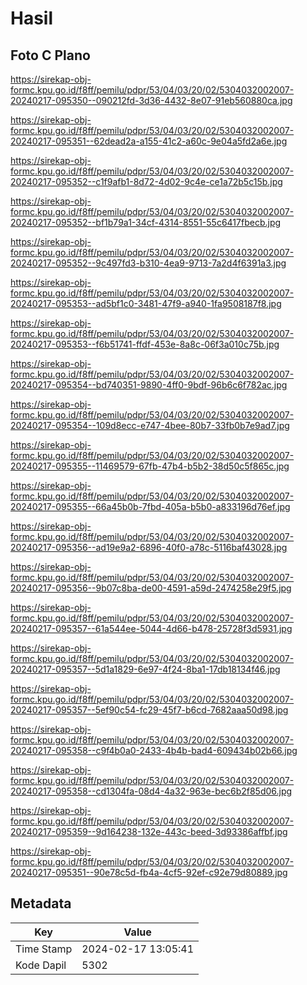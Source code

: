 # Hasil

## Foto C Plano

https://sirekap-obj-formc.kpu.go.id/f8ff/pemilu/pdpr/53/04/03/20/02/5304032002007-20240217-095350--090212fd-3d36-4432-8e07-91eb560880ca.jpg

https://sirekap-obj-formc.kpu.go.id/f8ff/pemilu/pdpr/53/04/03/20/02/5304032002007-20240217-095351--62dead2a-a155-41c2-a60c-9e04a5fd2a6e.jpg

https://sirekap-obj-formc.kpu.go.id/f8ff/pemilu/pdpr/53/04/03/20/02/5304032002007-20240217-095352--c1f9afb1-8d72-4d02-9c4e-ce1a72b5c15b.jpg

https://sirekap-obj-formc.kpu.go.id/f8ff/pemilu/pdpr/53/04/03/20/02/5304032002007-20240217-095352--bf1b79a1-34cf-4314-8551-55c6417fbecb.jpg

https://sirekap-obj-formc.kpu.go.id/f8ff/pemilu/pdpr/53/04/03/20/02/5304032002007-20240217-095352--9c497fd3-b310-4ea9-9713-7a2d4f6391a3.jpg

https://sirekap-obj-formc.kpu.go.id/f8ff/pemilu/pdpr/53/04/03/20/02/5304032002007-20240217-095353--ad5bf1c0-3481-47f9-a940-1fa9508187f8.jpg

https://sirekap-obj-formc.kpu.go.id/f8ff/pemilu/pdpr/53/04/03/20/02/5304032002007-20240217-095353--f6b51741-ffdf-453e-8a8c-06f3a010c75b.jpg

https://sirekap-obj-formc.kpu.go.id/f8ff/pemilu/pdpr/53/04/03/20/02/5304032002007-20240217-095354--bd740351-9890-4ff0-9bdf-96b6c6f782ac.jpg

https://sirekap-obj-formc.kpu.go.id/f8ff/pemilu/pdpr/53/04/03/20/02/5304032002007-20240217-095354--109d8ecc-e747-4bee-80b7-33fb0b7e9ad7.jpg

https://sirekap-obj-formc.kpu.go.id/f8ff/pemilu/pdpr/53/04/03/20/02/5304032002007-20240217-095355--11469579-67fb-47b4-b5b2-38d50c5f865c.jpg

https://sirekap-obj-formc.kpu.go.id/f8ff/pemilu/pdpr/53/04/03/20/02/5304032002007-20240217-095355--66a45b0b-7fbd-405a-b5b0-a833196d76ef.jpg

https://sirekap-obj-formc.kpu.go.id/f8ff/pemilu/pdpr/53/04/03/20/02/5304032002007-20240217-095356--ad19e9a2-6896-40f0-a78c-5116baf43028.jpg

https://sirekap-obj-formc.kpu.go.id/f8ff/pemilu/pdpr/53/04/03/20/02/5304032002007-20240217-095356--9b07c8ba-de00-4591-a59d-2474258e29f5.jpg

https://sirekap-obj-formc.kpu.go.id/f8ff/pemilu/pdpr/53/04/03/20/02/5304032002007-20240217-095357--61a544ee-5044-4d66-b478-25728f3d5931.jpg

https://sirekap-obj-formc.kpu.go.id/f8ff/pemilu/pdpr/53/04/03/20/02/5304032002007-20240217-095357--5d1a1829-6e97-4f24-8ba1-17db18134f46.jpg

https://sirekap-obj-formc.kpu.go.id/f8ff/pemilu/pdpr/53/04/03/20/02/5304032002007-20240217-095357--5ef90c54-fc29-45f7-b6cd-7682aaa50d98.jpg

https://sirekap-obj-formc.kpu.go.id/f8ff/pemilu/pdpr/53/04/03/20/02/5304032002007-20240217-095358--c9f4b0a0-2433-4b4b-bad4-609434b02b66.jpg

https://sirekap-obj-formc.kpu.go.id/f8ff/pemilu/pdpr/53/04/03/20/02/5304032002007-20240217-095358--cd1304fa-08d4-4a32-963e-bec6b2f85d06.jpg

https://sirekap-obj-formc.kpu.go.id/f8ff/pemilu/pdpr/53/04/03/20/02/5304032002007-20240217-095359--9d164238-132e-443c-beed-3d93386affbf.jpg

https://sirekap-obj-formc.kpu.go.id/f8ff/pemilu/pdpr/53/04/03/20/02/5304032002007-20240217-095351--90e78c5d-fb4a-4cf5-92ef-c92e79d80889.jpg


## Metadata

| Key        | Value               |
| ---------- | ------------------- |
| Time Stamp | 2024-02-17 13:05:41 |
| Kode Dapil | 5302                |



